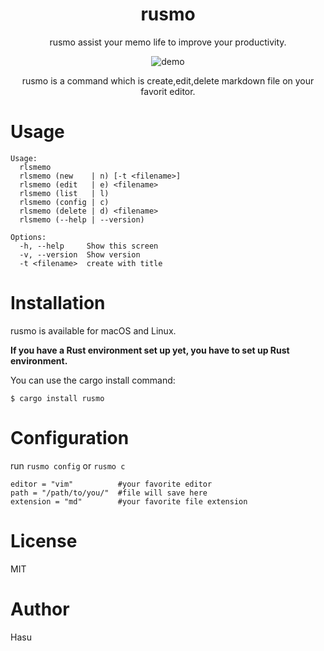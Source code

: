 <div align="center">
<h1>rusmo</h1>
rusmo assist your memo life to improve your productivity.

![demo](https://raw.githubusercontent.com/wiki/hashue/rusmo/images/rusmo-demo.gif)

rusmo is a command which is create,edit,delete markdown file on your favorit editor.
</div>

# Usage
```
Usage:
  rlsmemo
  rlsmemo (new    | n) [-t <filename>]
  rlsmemo (edit   | e) <filename>
  rlsmemo (list   | l)
  rlsmemo (config | c)
  rlsmemo (delete | d) <filename>
  rlsmemo (--help | --version)

Options:
  -h, --help     Show this screen
  -v, --version  Show version
  -t <filename>  create with title

  ``````

# Installation
rusmo is available for macOS and Linux.

**If you have a Rust environment set up yet, you have to set up Rust environment.**

You can use the cargo install command:

`$ cargo install rusmo`

# Configuration
run `rusmo config` or `rusmo c`

``````
editor = "vim"          #your favorite editor
path = "/path/to/you/"  #file will save here
extension = "md"        #your favorite file extension

``````
# License
MIT
# Author
Hasu

